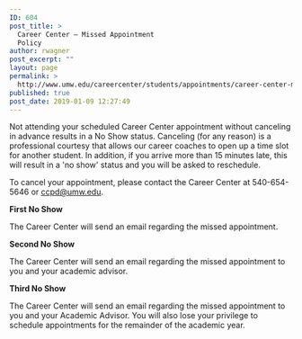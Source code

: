 ```yaml
---
ID: 604
post_title: >
  Career Center – Missed Appointment
  Policy
author: rwagner
post_excerpt: ""
layout: page
permalink: >
  http://www.umw.edu/careercenter/students/appointments/career-center-missed-appointment-policy/
published: true
post_date: 2019-01-09 12:27:49
---
```

Not attending your scheduled Career Center appointment without canceling in advance results in a No Show status. Canceling (for any reason) is a professional courtesy that allows our career coaches to open up a time slot for another student. In addition, if you arrive more than 15 minutes late, this will result in a 'no show' status and you will be asked to reschedule.

To cancel your appointment, please contact the Career Center at 540-654-5646 or <a href="mailto:ccpd@umw.edu">ccpd@umw.edu</a>.

<strong>First No Show</strong>

The Career Center will send an email regarding the missed appointment.

<strong>Second No Show</strong>

The Career Center will send an email regarding the missed appointment to you and your academic advisor.

<strong>Third No Show</strong>

The Career Center will send an email regarding the missed appointment to you and your Academic Advisor. You will also lose your privilege to schedule appointments for the remainder of the academic year.